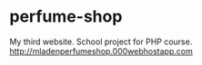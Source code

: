 # perfume-shop
My third website. School project for PHP course.
http://mladenperfumeshop.000webhostapp.com

